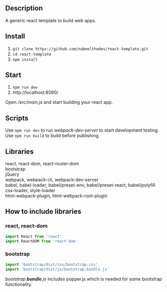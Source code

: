 ## Description

A generic react template to build web apps.

## Install

1. `git clone https://github.com/nabeelthedev/react-template.git`
2. `cd react-template`
3. `npm install`

## Start

1. `npm run dev`
2. http://localhost:8080/

Open _/src/main.js_ and start building your react app.

## Scripts

Use `npm run dev` to run _webpack-dev-server_ to start development testing.<br/>
Use `npm run build` to build before publishing.

## Libraries

react, react-dom, react-router-dom<br/>
bootstrap<br/>
jQuery<br/>
webpack, webpack-cli, webpack-dev-server<br/>
babel, babel-loader, babel/preset-env, babel/preset-react, babel/polyfill<br/>
css-loader, style-loader<br/>
html-webpack-plugin, html-webpack-root-plugin

## How to include libraries

### react, react-dom

```javascript
import React from 'react'
import ReactDOM from 'react-dom'
```

### bootstrap

```javascript
import 'bootstrap/dist/css/bootstrap.css'
import 'bootstrap/dist/js/bootstrap.bundle.js'
```

_bootstrap.**bundle**.js_ includes popper.js which is needed for some bootstrap functionality.
